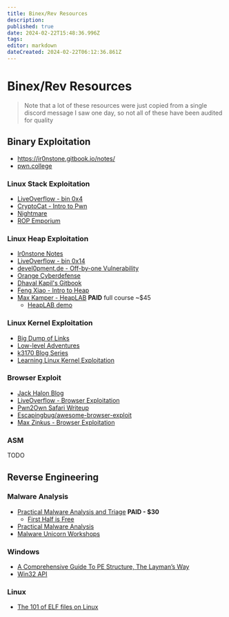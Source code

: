 ```yaml
---
title: Binex/Rev Resources
description: 
published: true
date: 2024-02-22T15:48:36.996Z
tags: 
editor: markdown
dateCreated: 2024-02-22T06:12:36.861Z
---
```


# Binex/Rev Resources
> Note that a lot of these resources were just copied from a single discord message I saw one day, so not all of these have been audited for quality

## Binary Exploitation
- https://ir0nstone.gitbook.io/notes/
- [pwn.college](https://pwn.college/)

### Linux Stack Exploitation
- [LiveOverflow - bin 0x4](https://www.youtube.com/watch?v=Do1Ri8TCF0Q)
- [CryptoCat - Intro to Pwn](https://youtube.com/playlist?list=PLHUKi1UlEgOIc07Rfk2Jgb5fZbxDPec94)
- [Nightmare](https://guyinatuxedo.github.io/)
- [ROP Emporium](https://ropemporium.com/)

### Linux Heap Exploitation
- [Ir0nstone Notes](https://ir0nstone.gitbook.io/notes/types/heap/introduction-to-the-heap)
- [LiveOverflow - bin 0x14](https://youtu.be/HPDBOhiKaD8)
- [devel0pment.de - Off-by-one Vulnerability](https://devel0pment.de/?p=688)
- [Orange Cyberdefense](https://sensepost.com/blog/2018/linux-heap-exploitation-intro-series-set-you-free-part-1/)
- [Dhaval Kapil's Gitbook](https://heap-exploitation.dhavalkapil.com/)
- [Feng Xiao - Intro to Heap](http://blog.fxiao.me/how-to-heap/)
- [Max Kamper - HeapLAB](https://www.udemy.com/course/linux-heap-exploitation-part-1/) **PAID** full course ~$45
    - [HeapLAB demo](https://www.youtube.com/watch?v=s-GJ-buCGio)

### Linux Kernel Exploitation
- [Big Dump of Links](https://github.com/xairy/linux-kernel-exploitation/blob/master/README.md)
- [Low-level Adventures](https://0x434b.dev/dabbling-with-linux-kernel-exploitation-ctf-challenges-to-learn-the-ropes/)
- [k3170 Blog Series](https://blog.k3170makan.com/2020/11/linux-kernel-exploitation-0x0-debugging.html)
- [Learning Linux Kernel Exploitation](https://lkmidas.github.io/posts/20210123-linux-kernel-pwn-part-1/)

### Browser Exploit
- [Jack Halon Blog](https://jhalon.github.io/chrome-browser-exploitation-1/)
- [LiveOverflow - Browser Exploitation](https://youtube.com/playlist?list=PLhixgUqwRTjwufDsT1ntgOY9yjZgg5H_t)
- [Pwn2Own Safari Writeup](https://blog.ret2.io/2018/06/05/pwn2own-2018-exploit-development/)
- [Escapingbug/awesome-browser-exploit](https://github.com/Escapingbug/awesome-browser-exploit)
- [Max Zinkus - Browser Exploitation](https://youtu.be/3szZpS58Dqg)

### ASM
TODO

## Reverse Engineering
### Malware Analysis
- [Practical Malware Analysis and Triage](https://academy.tcm-sec.com/p/practical-malware-analysis-triage) **PAID - $30**
    - [First Half is Free](https://www.youtube.com/watch?v=qA0YcYMRWyI)
- [Practical Malware Analysis](https://learning.oreilly.com/library/view/practical-malware-analysis/9781593272906/)
- [Malware Unicorn Workshops](https://malwareunicorn.org/#/workshops)

### Windows
- [A Comprehensive Guide To PE Structure, The Layman’s Way](https://tech-zealots.com/malware-analysis/pe-portable-executable-structure-malware-analysis-part-2/)
- [Win32 API](https://learn.microsoft.com/en-us/windows/win32/apiindex/windows-api-list)

### Linux
- [The 101 of ELF files on Linux](https://linux-audit.com/elf-binaries-on-linux-understanding-and-analysis/)
